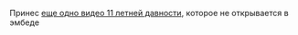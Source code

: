 ---
---
Принес [eще одно видео 11 летней давности](https://youtu.be/56EG957YinM), которое не открывается в эмбеде